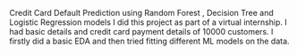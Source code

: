 Credit Card Default Prediction using Random Forest , Decision Tree and Logistic Regression models
I did this project as part of a virtual internship. I had basic details and credit card payment details of 10000 customers. 
I firstly did a basic EDA and then tried fitting different ML models on the data. 
